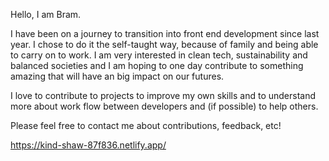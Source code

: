 Hello, I am Bram. 

I have been on a journey to transition into front end development since last year. I chose to do it the self-taught way, because of family and being able to carry on to work.
I am very interested in clean tech, sustainability and balanced societies and I am hoping to one day contribute to something amazing that will have an big impact on our futures.

I love to contribute to projects to improve my own skills and to understand more about work flow between developers and (if possible) to help others.

Please feel free to contact me about contributions, feedback, etc!

https://kind-shaw-87f836.netlify.app/


